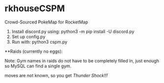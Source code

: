 # rkhouseCSPM

Crowd-Sourced PokeMap for RocketMap

1) Install discord.py using: python3 -m pip install -U discord.py
2) Set up config.py
3) Run with:
    python3 cspm.py
    
**Raids (currently no eggs):

Note: Gym names in raids do not have to be completely filled in, just enough so MySQL can find a single gym.

moves are not known, so you get *Thunder Shock!!!*
